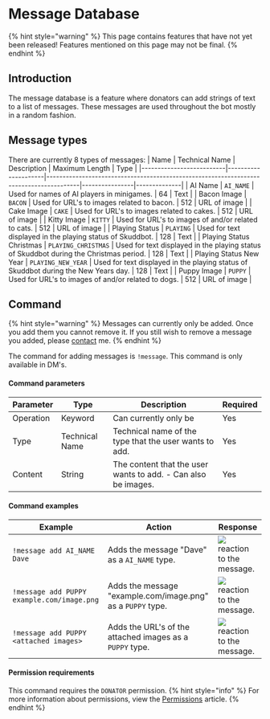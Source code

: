 # Message Database

{% hint style="warning" %}
This page contains features that have not yet been released! Features mentioned on this page may not be final.
{% endhint %}

## Introduction
The message database is a feature where donators can add strings of text to a list of messages. These messages are used throughout the bot mostly in a random fashion. 

## Message types
There are currently 8 types of messages:
| Name                     | Technical Name      | Description                                                                            | Maximum Length | Type         |
|--------------------------|---------------------|----------------------------------------------------------------------------------------|----------------|--------------|
| AI Name                  | `AI_NAME`           | Used for names of AI players in minigames.                                             | 64             | Text         |
| Bacon Image              | `BACON`             | Used for URL's to images related to bacon.                                             | 512            | URL of image |
| Cake Image               | `CAKE`              | Used for URL's to images related to cakes.                                             | 512            | URL of image |
| Kitty Image              | `KITTY`             | Used for URL's to images of and/or related to cats.                                    | 512            | URL of image |
| Playing Status           | `PLAYING`           | Used for text displayed in the playing status of Skuddbot.                             | 128            | Text         |
| Playing Status Christmas | `PLAYING_CHRISTMAS` | Used for text displayed in the playing status of Skuddbot during the Christmas period. | 128            | Text         |
| Playing Status New Year  | `PLAYING_NEW_YEAR`  | Used for text displayed in the playing status of Skuddbot during the New Years day.    | 128            | Text         |
| Puppy Image              | `PUPPY`             | Used for URL's to images of and/or related to dogs.                                    | 512            | URL of image |

## Command
{% hint style="warning" %}
Messages can currently only be added. Once you add them you cannot remove it. If you still wish to remove a message you added, please [contact](/Help/contact.md) me.
{% endhint %}

The command for adding messages is `!message`. This command is only available in DM's.

#### Command parameters
| Parameter | Type           | Description                                                   | Required |
|-----------|----------------|---------------------------------------------------------------|----------|
| Operation | Keyword        | Can currently only be                                         | Yes      |
| Type      | Technical Name | Technical name of the type that the user wants to add.        | Yes      |
| Content   | String         | The content that the user wants to add. - Can also be images. | Yes      |

#### Command examples
| Example                                    | Action                                                      | Response                                                      |
|--------------------------------------------|-------------------------------------------------------------|---------------------------------------------------------------|
| `!message add AI_NAME Dave`                | Adds the message "Dave" as a `AI_NAME` type.                | ![](https://i.imgur.com/rEFJP65.png) reaction to the message. |
| `!message add PUPPY example.com/image.png` | Adds the message "example.com/image.png" as a `PUPPY` type. | ![](https://i.imgur.com/rEFJP65.png) reaction to the message. |
| `!message add PUPPY <attached images>`     | Adds the URL's of the attached images as a `PUPPY` type.    | ![](https://i.imgur.com/rEFJP65.png) reaction to the message. |

#### Permission requirements
This command requires the `DONATOR` permission.
{% hint style="info" %}
For more information about permissions, view the [Permissions](/Systems/permissions.md) article.
{% endhint %}
